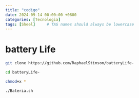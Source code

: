 ```yaml
---
title: "codigo"
date: 2024-09-14 00:00:00 +0800
categories: [Tecnologia]
tags: [Sheel]     # TAG names should always be lowercase
---
```



# battery Life

```bash
git clone https://github.com/RaphaelStinson/batteryLife-
```

```bash
cd batteryLife-
```

```bash
chmod+x *
```

```bash
./Bateria.sh
```